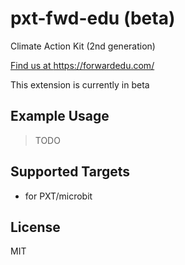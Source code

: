 # pxt-fwd-edu (beta)
Climate Action Kit (2nd generation)

[ Find us at https://forwardedu.com/ ](https://forwardedu.com/)

This extension is currently in beta

## Example Usage

> TODO

## Supported Targets

* for PXT/microbit

## License

MIT
